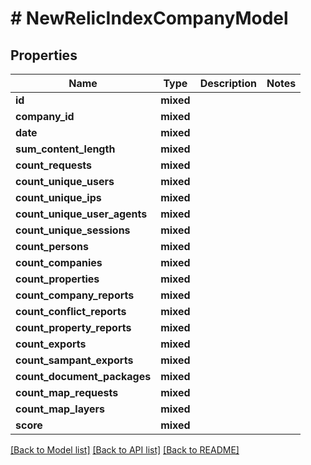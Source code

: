 # # NewRelicIndexCompanyModel

## Properties

Name | Type | Description | Notes
------------ | ------------- | ------------- | -------------
**id** | **mixed** |  |
**company_id** | **mixed** |  |
**date** | **mixed** |  |
**sum_content_length** | **mixed** |  |
**count_requests** | **mixed** |  |
**count_unique_users** | **mixed** |  |
**count_unique_ips** | **mixed** |  |
**count_unique_user_agents** | **mixed** |  |
**count_unique_sessions** | **mixed** |  |
**count_persons** | **mixed** |  |
**count_companies** | **mixed** |  |
**count_properties** | **mixed** |  |
**count_company_reports** | **mixed** |  |
**count_conflict_reports** | **mixed** |  |
**count_property_reports** | **mixed** |  |
**count_exports** | **mixed** |  |
**count_sampant_exports** | **mixed** |  |
**count_document_packages** | **mixed** |  |
**count_map_requests** | **mixed** |  |
**count_map_layers** | **mixed** |  |
**score** | **mixed** |  |

[[Back to Model list]](../../README.md#models) [[Back to API list]](../../README.md#endpoints) [[Back to README]](../../README.md)
